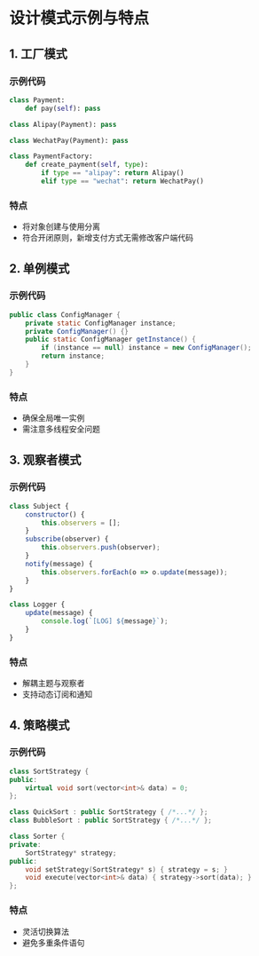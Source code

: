 # 设计模式示例与特点

## 1. 工厂模式
### 示例代码
```python
class Payment:
    def pay(self): pass

class Alipay(Payment): pass

class WechatPay(Payment): pass

class PaymentFactory:
    def create_payment(self, type):
        if type == "alipay": return Alipay()
        elif type == "wechat": return WechatPay()
```
### 特点
- 将对象创建与使用分离
- 符合开闭原则，新增支付方式无需修改客户端代码

## 2. 单例模式
### 示例代码
```java
public class ConfigManager {
    private static ConfigManager instance;
    private ConfigManager() {}
    public static ConfigManager getInstance() {
        if (instance == null) instance = new ConfigManager();
        return instance;
    }
}
```
### 特点
- 确保全局唯一实例
- 需注意多线程安全问题

## 3. 观察者模式
### 示例代码
```javascript
class Subject {
    constructor() { 
        this.observers = []; 
    }
    subscribe(observer) { 
        this.observers.push(observer); 
    }
    notify(message) { 
        this.observers.forEach(o => o.update(message)); 
    }
}

class Logger {
    update(message) { 
        console.log(`[LOG] ${message}`); 
    }
}
```
### 特点
- 解耦主题与观察者
- 支持动态订阅和通知

## 4. 策略模式
### 示例代码
```cpp
class SortStrategy {
public:
    virtual void sort(vector<int>& data) = 0;
};

class QuickSort : public SortStrategy { /*...*/ };
class BubbleSort : public SortStrategy { /*...*/ };

class Sorter {
private:
    SortStrategy* strategy;
public:
    void setStrategy(SortStrategy* s) { strategy = s; }
    void execute(vector<int>& data) { strategy->sort(data); }
};
```
### 特点
- 灵活切换算法
- 避免多重条件语句

